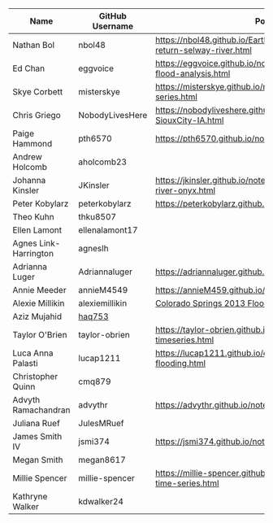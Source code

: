 | Name | GitHub Username | Portfolio URL |
| ---- | --------------- | ------------- |
| Nathan Bol | nbol48 | https://nbol48.github.io/Earthlabnb.github.io/notebooks/flood-return-selway-river.html |
| Ed Chan | eggvoice | https://eggvoice.github.io/notebooks/usgs-nwis-time-series-flood-analysis.html |
| Skye Corbett | misterskye | https://misterskye.github.io/notebooks/SanGregorioCreek_time-series.html |
| Chris Griego | NobodyLivesHere | https://nobodyliveshere.github.io/Projects/flood-time-series-SiouxCity-IA.html |
| Paige Hammond | pth6570 | https://pth6570.github.io/notebooks/streamflow_time_series.html |
| Andrew Holcomb | aholcomb23 |  |
| Johanna Kinsler | JKinsler | https://jkinsler.github.io/notebooks/time-series-data-kern-river-onyx.html |
| Peter Kobylarz | peterkobylarz | https://peterkobylarz.github.io/projects/yellowstone_flood.html |
| Theo Kuhn | thku8507 |  |
| Ellen Lamont | ellenalamont17|  |
| Agnes Link-Harrington | agneslh |  |
| Adrianna Luger | Adriannaluger | https://adriannaluger.github.io/notebooks/timeseries-ny.html |
| Annie Meeder | annieM4549 | https://annieM459.github.io/anniemeeder.github.io |
| Alexie Millikin | alexiemillikin | [Colorado Springs 2013 Flood Analysis](https://alexiemillikin.github.io/01-time-series-CoSprgs-Flood.html) |
| Aziz Mujahid | [haq753](https://github.com/haq753) |  |
| Taylor O'Brien | taylor-obrien | https://taylor-obrien.github.io/notebooks/bouldercreek-timeseries.html |
| Luca Anna Palasti | lucap1211 | https://lucap1211.github.io/class_projects/time-series-flooding.html |
| Christopher Quinn | cmq879 |  |
| Advyth Ramachandran | advythr | https://advythr.github.io/notebooks/sanjose_flood.html |
| Juliana Ruef | JulesMRuef |  |
| James Smith IV | jsmi374 | https://jsmi374.github.io/notebooks/Rio_grande_Embudo.html |
| Megan Smith | megan8617 |  |
| Millie Spencer | millie-spencer | https://millie-spencer.github.io/notebooks/wind-river-usgs-time-series.html | 
| Kathryne Walker | kdwalker24 |  |
